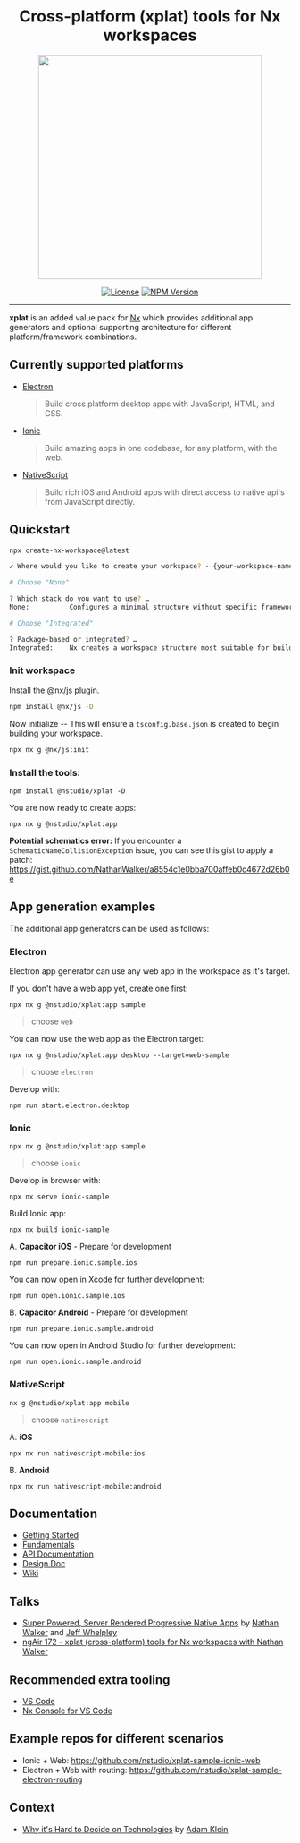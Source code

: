 <h1 align="center">Cross-platform (xplat) tools for Nx workspaces</h1>
<p align="center"><img src="https://raw.githubusercontent.com/nstudio/xplat/master/xplat-logo.png" align="center" width="400"></p>
<div align="center">

[![License](https://img.shields.io/npm/l/@nstudio/schematics.svg?style=flat-square)]()
[![NPM Version](https://badge.fury.io/js/%40nstudio%2Fschematics.svg)](https://www.npmjs.com/@nstudio/schematics)

</div>
<hr>

**xplat** is an added value pack for [Nx](https://nrwl.io/nx) which provides additional app generators and optional supporting architecture for different platform/framework combinations.

## Currently supported platforms

- [Electron](https://electronjs.org/)
  > Build cross platform desktop apps with JavaScript, HTML, and CSS.
- [Ionic](https://ionicframework.com/)
  > Build amazing apps in one codebase, for any platform, with the web.
- [NativeScript](https://www.nativescript.org/)
  > Build rich iOS and Android apps with direct access to native api's from JavaScript directly.

## Quickstart

```sh
npx create-nx-workspace@latest

✔ Where would you like to create your workspace? · {your-workspace-name}

# Choose "None"

? Which stack do you want to use? … 
None:          Configures a minimal structure without specific frameworks or technologies.

# Choose "Integrated"

? Package-based or integrated? … 
Integrated:    Nx creates a workspace structure most suitable for building apps.
```

### Init workspace

Install the @nx/js plugin.

```sh
npm install @nx/js -D
```

Now initialize -- This will ensure a `tsconfig.base.json` is created to begin building your workspace.

```sh
npx nx g @nx/js:init
```

### Install the tools:

```
npm install @nstudio/xplat -D
```

You are now ready to create apps:

```
npx nx g @nstudio/xplat:app
```

**Potential schematics error:** If you encounter a `SchematicNameCollisionException` issue, you can see this gist to apply a patch: https://gist.github.com/NathanWalker/a8554c1e0bba700affeb0c4672d26b0e

## App generation examples

The additional app generators can be used as follows:

### Electron

Electron app generator can use any web app in the workspace as it's target.

If you don't have a web app yet, create one first:

```
npx nx g @nstudio/xplat:app sample
```

> choose `web`

You can now use the web app as the Electron target:

```
npx nx g @nstudio/xplat:app desktop --target=web-sample
```

> choose `electron`

Develop with:

```
npm run start.electron.desktop
```

### Ionic

```
npx nx g @nstudio/xplat:app sample
```

> choose `ionic`

Develop in browser with:

```
npx nx serve ionic-sample
```

Build Ionic app:

```
npx nx build ionic-sample
```

A. **Capacitor iOS** - Prepare for development

```
npm run prepare.ionic.sample.ios
```

You can now open in Xcode for further development:

```
npm run open.ionic.sample.ios
```

B. **Capacitor Android** - Prepare for development

```
npm run prepare.ionic.sample.android
```

You can now open in Android Studio for further development:

```
npm run open.ionic.sample.android
```

### NativeScript

```
nx g @nstudio/xplat:app mobile
```

> choose `nativescript`

A. **iOS**

```
npx nx run nativescript-mobile:ios
```

B. **Android**

```
npx nx run nativescript-mobile:android
```

## Documentation

- [Getting Started](https://nstudio.io/xplat/getting-started)
- [Fundamentals](https://nstudio.io/xplat/fundamentals)
- [API Documentation](https://nstudio.io/xplat/api)
- [Design Doc](https://t.co/z2lRxOBFAg)
- [Wiki](https://github.com/nstudio/xplat/wiki/FAQ)

## Talks

- [Super Powered, Server Rendered Progressive Native Apps](https://www.youtube.com/watch?v=EqqNexmu3Ug) by [Nathan Walker](http://github.com/NathanWalker) and [Jeff Whelpley](https://github.com/jeffwhelpley)
- [ngAir 172 - xplat (cross-platform) tools for Nx workspaces with Nathan Walker](https://www.youtube.com/watch?v=0I8D25nab5c)

## Recommended extra tooling

- [VS Code](https://code.visualstudio.com/)
- [Nx Console for VS Code](https://marketplace.visualstudio.com/items?itemName=nrwl.angular-console)

## Example repos for different scenarios

- Ionic + Web: https://github.com/nstudio/xplat-sample-ionic-web
- Electron + Web with routing: https://github.com/nstudio/xplat-sample-electron-routing

## Context

- [Why it's Hard to Decide on Technologies](https://medium.com/@adamklein_66511/why-its-hard-to-decide-on-technologies-9d67b6adf157) by [Adam Klein](https://github.com/adamkleingit)

